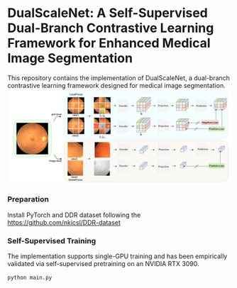 # DualScaleNet: A Self-Supervised Dual-Branch Contrastive Learning Framework for Enhanced Medical Image Segmentation
This repository contains the implementation of DualScaleNet, a dual-branch contrastive learning framework designed for medical image segmentation. 
![123](https://github.com/meco66666/DualScaleNet/blob/main/12.png?raw=true)
### Preparation
Install PyTorch and DDR dataset following the https://github.com/nkicsl/DDR-dataset
### Self-Supervised Training
The implementation supports single-GPU training and has been empirically validated via self-supervised pretraining on an NVIDIA RTX 3090.
```python
python main.py
```
